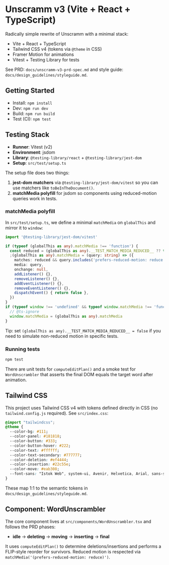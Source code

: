 # Unscramm v3 (Vite + React + TypeScript)

Radically simple rewrite of Unscramm with a minimal stack:

- Vite + React + TypeScript
- Tailwind CSS v4 (tokens via `@theme` in CSS)
- Framer Motion for animations
- Vitest + Testing Library for tests

See PRD: `docs/unscramm-v3-prd-spec.md` and style guide: `docs/design_guidelines/styleguide.md`.

## Getting Started

- Install: `npm install`
- Dev: `npm run dev`
- Build: `npm run build`
- Test (CI): `npm test`

## Testing Stack

- __Runner__: Vitest (v2)
- __Environment__: jsdom
- __Library__: `@testing-library/react` + `@testing-library/jest-dom`
- __Setup__: `src/test/setup.ts`

The setup file does two things:

1. __jest-dom matchers__ via `@testing-library/jest-dom/vitest` so you can use matchers like `toBeInTheDocument()`.
2. __matchMedia polyfill__ for jsdom so components using reduced-motion queries work in tests.

### matchMedia polyfill
In `src/test/setup.ts`, we define a minimal `matchMedia` on `globalThis` and mirror it to `window`:

```ts
import '@testing-library/jest-dom/vitest'

if (typeof (globalThis as any).matchMedia !== 'function') {
  const reduced = (globalThis as any).__TEST_MATCH_MEDIA_REDUCED__ ?? true
  ;(globalThis as any).matchMedia = (query: string) => ({
    matches: reduced && query.includes('prefers-reduced-motion: reduce'),
    media: query,
    onchange: null,
    addListener() {},
    removeListener() {},
    addEventListener() {},
    removeEventListener() {},
    dispatchEvent() { return false },
  })
}
if (typeof window !== 'undefined' && typeof window.matchMedia !== 'function') {
  // @ts-ignore
  window.matchMedia = (globalThis as any).matchMedia
}
```

Tip: set `(globalThis as any).__TEST_MATCH_MEDIA_REDUCED__ = false` if you need to simulate non-reduced motion in specific tests.

### Running tests

```bash
npm test
```

There are unit tests for `computeEditPlan()` and a smoke test for `WordUnscrambler` that asserts the final DOM equals the target word after animation.

## Tailwind CSS

This project uses Tailwind CSS v4 with tokens defined directly in CSS (no `tailwind.config.js` required). See `src/index.css`:

```css
@import "tailwindcss";
@theme {
  --color-bg: #111;
  --color-panel: #181818;
  --color-button: #333;
  --color-button-hover: #222;
  --color-text: #ffffff;
  --color-text-secondary: #777777;
  --color-deletion: #ef4444;
  --color-insertion: #22c55e;
  --color-move: #eab308;
  --font-sans: "Istok Web", system-ui, Avenir, Helvetica, Arial, sans-serif;
}
```

These map 1:1 to the semantic tokens in `docs/design_guidelines/styleguide.md`.

## Component: WordUnscrambler

The core component lives at `src/components/WordUnscrambler.tsx` and follows the PRD phases:

- __idle__ → __deleting__ → __moving__ → __inserting__ → __final__

It uses `computeEditPlan()` to determine deletions/insertions and performs a FLIP-style reorder for survivors. Reduced motion is respected via `matchMedia('(prefers-reduced-motion: reduce)')`.

